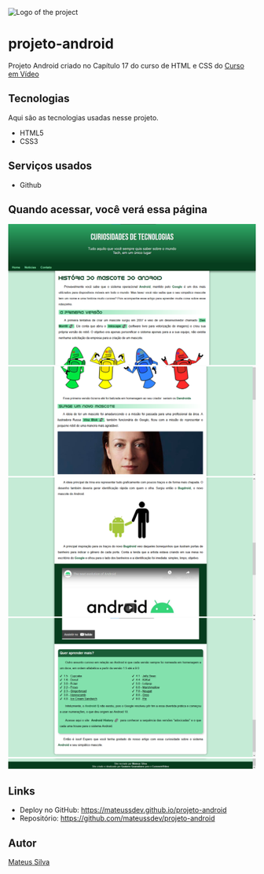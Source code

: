 ![Logo of the project](https://github.com/mateussdev/projeto-android/blob/main/imagens/favicon.ico)

# projeto-android
Projeto Android criado no Capítulo 17 do curso de HTML e CSS do <a href="https://www.youtube.com/c/CursoemV%C3%ADdeo" target="_blank">Curso em Vídeo</a>

## Tecnologias

Aqui são as tecnologias usadas nesse projeto.

* HTML5
* CSS3

## Serviços usados

* Github


## Quando acessar, você verá essa página

![Homepage image](https://github.com/mateussdev/projeto-android/blob/main/imagens/readme/home.png)
![Page image](https://github.com/mateussdev/projeto-android/blob/main/imagens/readme/page-1.png)
![Page image](https://github.com/mateussdev/projeto-android/blob/main/imagens/readme/page-2.png)
![Page image](https://github.com/mateussdev/projeto-android/blob/main/imagens/readme/page-3.png)
![Page image](https://github.com/mateussdev/projeto-android/blob/main/imagens/readme/footer.png)

## Links
  - Deploy no GitHub: https://mateussdev.github.io/projeto-android
  - Repositório: https://github.com/mateussdev/projeto-android

## Autor
<a href="https://github.com/mateussdev" target="_blank">Mateus Silva</a>
